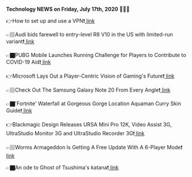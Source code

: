 <b>Technology NEWS on Friday, July 17th, 2020</b> 📡📡📡 

👉How to set up and use a VPN❗️<a href='https://techblock.club/?p=6029'> link</a>

👉🏽Audi bids farewell to entry-level R8 V10 in the US with limited-run variant❗️<a href='https://techblock.club/?p=6031'> link</a>

👉🏿PUBG Mobile Launches Running Challenge for Players to Contribute to COVID-19 Aid❗️<a href='https://techblock.club/?p=6033'> link</a>

👉Microsoft Lays Out a Player-Centric Vision of Gaming's Future❗️<a href='https://techblock.club/?p=6035'> link</a>

👉🏽Check Out The Samsung Galaxy Note 20 From Every Angle❗️<a href='https://techblock.club/?p=6037'> link</a>

👉🏿'Fortnite' Waterfall at Gorgeous Gorge Location Aquaman Curry Skin Guide❗️<a href='https://techblock.club/?p=6039'> link</a>

👉Blackmagic Design Releases URSA Mini Pro 12K, Video Assist 3G, UltraStudio Monitor 3G and UltraStudio Recorder 3G❗️<a href='https://techblock.club/?p=6041'> link</a>

👉🏽Worms Armageddon Is Getting A Free Update With A 6-Player Mode❗️<a href='https://techblock.club/?p=6043'> link</a>

👉🏿An ode to Ghost of Tsushima's katana❗️<a href='https://techblock.club/?p=6045'> link</a>

